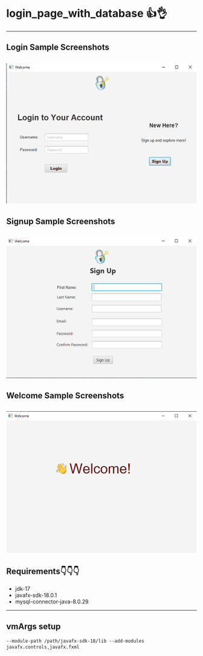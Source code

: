 # login_page_with_database 👍👌
---
## Login Sample Screenshots
![Login Sample](https://github.com/TsionTegene/login_page_with_database/blob/main/images/login.png)
---
## Signup Sample Screenshots
![signup Sample](https://github.com/TsionTegene/login_page_with_database/blob/main/images/signup.png)
---
## Welcome Sample Screenshots
![Welcome Sample](https://github.com/TsionTegene/login_page_with_database/blob/main/images/welcome.png)
---

## Requirements👇👇👇
  * jdk-17
  * javafx-sdk-18.0.1
  * mysql-connector-java-8.0.29
---
## vmArgs setup

```vmArgs
--module-path /path/javafx-sdk-18/lib --add-modules javafx.controls,javafx.fxml
```

